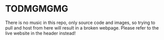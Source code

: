 # TODMGMGMG
There is no music in this repo, only source code and images, so trying to pull and host from here will result in a broken webpage. Please refer to the live website in the header instead!

